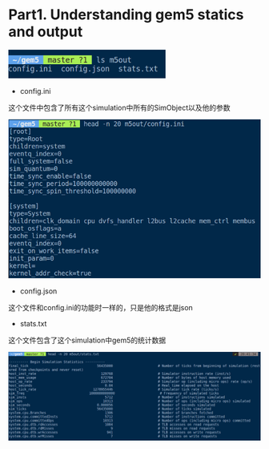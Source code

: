 

# Part1. Understanding gem5 statics and output

<img src="../img/image-20200823201916897.png" alt="image-20200823201916897" style="zoom: 80%;" />

* config.ini

这个文件中包含了所有这个simulation中所有的SimObject以及他的参数

<img src="../img/image-20200823202742491.png" alt="image-20200823202742491" style="zoom:80%;" />

* config.json

这个文件和config.ini的功能时一样的，只是他的格式是json

* stats.txt

这个文件包含了这个simulation中gem5的统计数据

<img src="../img/image-20200823204452268.png" alt="image-20200823204452268" style="zoom:80%;" />

